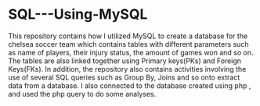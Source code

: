 # SQL---Using-MySQL
This repository contains how I utilized MySQL to create a database for the chelsea soccer team which contains tables with different parameters such as name of players, their injury status, the amount of games won and so on. The tables are also linked together using Primary keys(PKs) and Foreign Keys(FKs). In addition, the repository also contains activities involving the use of several SQL queries  such as Group By, Joins and so onto extract data from a database. I also connected to the database created using php , and used the php query to do some analyses. 
